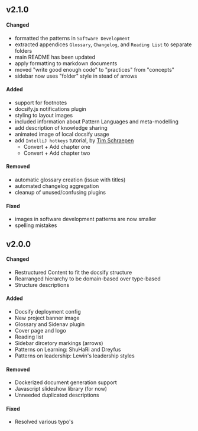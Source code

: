 ## v2.1.0

#### Changed

- formatted the patterns in `Software Development`
- extracted appendices `Glossary`, `Changelog`, and `Reading List` to separate folders
- main README has been updated
- apply formatting to markdown documents
- moved "write good enough code" to "practices" from "concepts"
- sidebar now uses "folder" style in stead of arrows

#### Added

- support for footnotes
- docsify.js notifications plugin
- styling to layout images
- included information about Pattern Languages and meta-modelling 
- add description of knowledge sharing
- animated image of local docsify usage
- add `IntelliJ hotkeys` tutorial, by [Tim Schraepen](https://github.com/Sch3lp)
  - Convert + Add chapter one
  - Convert + Add chapter two

#### Removed

- automatic glossary creation (issue with titles)
- automated changelog aggregation
- cleanup of unused/confusing plugins

#### Fixed

- images in software development patterns are now smaller
- spelling mistakes


## v2.0.0

#### Changed

- Restructured Content to fit the docsify structure
- Rearranged hierarchy to be domain-based over type-based
- Structure descriptions

#### Added

- Docsify deployment config
- New project banner image
- Glossary and Sidenav plugin
- Cover page and logo
- Reading list
- Sidebar dircetory markings (arrows)
- Patterns on Learning: ShuHaRi and Dreyfus
- Patterns on leadership: Lewin's leadership styles

#### Removed

- Dockerized document generation support
- Javascript slideshow library (for now)
- Unneeded duplicated descriptions

#### Fixed

- Resolved various typo's